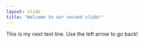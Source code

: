 ```yaml
---
layout: slide
title: "Welcome to our second slide!"
---
```

This is my next text line.
Use the left arrow to go back!
